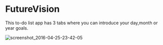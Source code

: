 # FutureVision
This to-do list app has 3 tabs where you can introduce your day,month or year goals.

![screenshot_2016-04-25-23-42-05](https://cloud.githubusercontent.com/assets/18037094/14798800/0766141c-0b42-11e6-8913-5e11d171847f.png)
